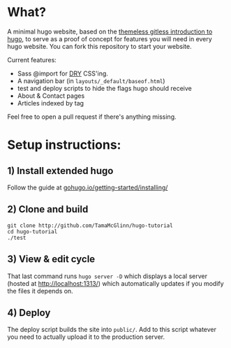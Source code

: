 # What?

A minimal hugo website, based on the [themeless gitless introduction to hugo](https://www.ii.com/themeless-gitless-intro-hugo/), to serve as a proof of concept for features you will need in every hugo website. You can fork this repository to start your website.

Current features:

- Sass @import for [DRY](https://en.wikipedia.org/wiki/Don%27t_repeat_yourself) CSS'ing.
- A navigation bar (in `layouts/_default/baseof.html`)
- test and deploy scripts to hide the flags hugo should receive
- About & Contact pages
- Articles indexed by tag

Feel free to open a pull request if there's anything missing.

# Setup instructions:

## 1) Install extended hugo

Follow the guide at [gohugo.io/getting-started/installing/](gohugo.io/getting-started/installing/)

## 2) Clone and build 

```
git clone http://github.com/TamaMcGlinn/hugo-tutorial
cd hugo-tutorial
./test
```

## 3) View & edit cycle

That last command runs `hugo server -D` which displays a local server (hosted at [http://localhost:1313/](http://localhost:1313/)) which automatically updates if you modify the files it depends on.

## 4) Deploy

The deploy script builds the site into `public/`. Add to this script whatever you need to actually upload it to the production server.
